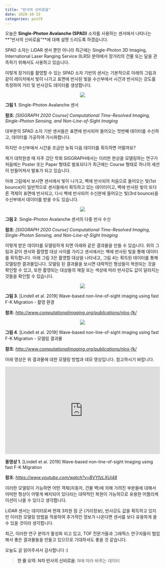 ```yaml
---
title: "반사의 신비로움"
date: 2020-10-15
categories: post9
---
```


오늘은 **Single-Photon Avalanche (SPAD)** 소자를 사용하는 센서에서 나타나는 **"반사의 신비로움"**에 대해 설명 드리도록 하겠습니다.

SPAD 소자는 LiDAR 센서 뿐만 아니라 최근에는 Single-Photon 3D Imaging, International Laser Ranging Service (ILRS) 분야에서 장거리의 건물 또는 달을 관측하기 위해서도 사용하고 있습니다.

이렇게 장거리를 촬영할 수 있는 SPAD 소자 기반의 센서는 기본적으로 아래의 그림과 같이 레이저에서 빛이 나가고 표면에 반사된 빛을 수신부에서 시간과 반사되는 강도를 측정하여 거리 및 반사강도 데이터를 생성합니다.

<p align="center"><img src="https://user-images.githubusercontent.com/69247445/96063040-01242880-0ed2-11eb-8a7a-e177e00fdf29.png"></p>

**그림 1**. Single-Photon Avalanche 센서

**참조**: *[SIGGRAPH 2020 Course] Computational Time-Resolved Imaging, Single-Photon Sensing, and Non-Line-of-Sight Imaging*

대부분의 SPAD 소자 기반 센서들은 표면에 반사되어 들어오는 첫번째 데이터를 수신하고, 데이터를 가공하여 가시화합니다.

하지만 수신부에서 시간을 조금만 늦춰 다음 데이터를 획득하면 어떨까요?

제가 대학원생 때 자주 갔던 학회 SIGGRAPH에서는 이러한 현상을 모델링하는 연구가 처음에는 Poster 또는 Paper 형태로 발표되다가 최근에는 Course 형태로 하나의 세션이 만들어져서 발표가 되고 있습니다.

아래 그림에서 보시면 센서에서 빛이 나가고, 벽에 반사되어 처음으로 들어오는 빛(1st bounce)이 일반적으로 센서들에서 획득하고 있는 데이터이고, 
벽에 반사된 빛이 또다른 객체의 표면에 반사되고, 다시 벽에 반사되어 수신분에 들어오는 빛(3rd bounce)을 수신부에서 데이터를 받을 수도 있습니다.

<p align="center"><img src="https://user-images.githubusercontent.com/69247445/96067338-84467e00-0ed4-11eb-9e8b-605699b038c3.gif"></p>

**그림 2**. Single-Photon Avalanche 센서의 다중 반사 수신

**참조**: *[SIGGRAPH 2020 Course] Computational Time-Resolved Imaging, Single-Photon Sensing, and Non-Line-of-Sight Imaging*

이렇게 받은 데이터를 모델링하게 되면 아래와 같은 결과물을 만들 수 있습니다.
위의 그림과 같이 센서와 촬영할 대상 사이를 가리고 센서에서는 벽에 반사된 빛을 통해 데이터를 획득합니다.
아래 그림 3은 촬영할 대상을 나타내고, 그림 4는 획득된 데이터를 통해 모델링한 결과물입니다.
모델링 된 결과물을 보시면 대략적인 형상들이 복원되는 것을 확인할 수 있고, 또한 촬영되는 대상들의 재질 또는 색상에 따라 반사강도 값이 달라지는 것들을 확인할 수 있습니다.

<p align="center"><img src="https://user-images.githubusercontent.com/69247445/96077536-080b6500-0eeb-11eb-9737-840392afafd7.png"></p>

**그림 3**. [Lindell et al. 2019] Wave-based non-line-of-sight imaging using fast F-K Migration - 촬영 환경

**참조**: *<http://www.computationalimaging.org/publications/nlos-fk/>*

<p align="center"><img src="https://user-images.githubusercontent.com/69247445/96077476-e01c0180-0eea-11eb-8cf7-952834a1bc6d.gif"></p>

**그림 4**. [Lindell et al. 2019] Wave-based non-line-of-sight imaging using fast F-K Migration - 모델링 결과물

**참조**: *<http://www.computationalimaging.org/publications/nlos-fk/>*

아래 영상은 위 결과물에 대한 모델링 방법과 데모 영상입니다. 참고하시기 바랍니다.

<style>.embed-container { position: relative; padding-bottom: 56.25%; height: 0; overflow: hidden; max-width: 100%; } .embed-container iframe, .embed-container object, .embed-container embed { position: absolute; top: 0; left: 0; width: 100%; height: 100%; }</style><div class='embed-container'><iframe src='https://www.youtube.com/embed/BVYfzLXUi48' frameborder='0' allowfullscreen></iframe></div>

**동영상 1**. [Lindell et al. 2019] Wave-based non-line-of-sight imaging using fast F-K Migration

**참조**: *<https://www.youtube.com/watch?v=BVYfzLXUi48>*

이러한 모델링이 가능하면 어떤 객체(자동차, 건물 벽)에 의해 가려진 부분들에 대해서 어떠한 형상이 어떻게 배치되어 있다라는 대략적인 복원이 가능하므로 유용한 어플리케이션이 나올 수 있다고 생각합니다.

LiDAR 센서는 데이터로써 현재 3차원 점 군 (거리정보), 반사강도 값을 획득하고 있지만 이러한 모델링 방법을 적용하여 추가적인 정보가 나온다면 센서를 보다 유용하게 쓸 수 있을 것이라 생각합니다.

최근, 이러한 연구 분야가 활성화 되고 있고, TOF 전문가들과 그래픽스 연구자들이 협업해서 좋은 결과물들을 만들고 있으므로 기대하셔도 좋을 것 같습니다.

오늘도 글 읽어주셔서 감사합니다 :)

> **한 줄 요약:** **N차 반사의 신비로움**: N에 따라 바뀌는 데이터

<script id="dsq-count-scr" src="//rooney-choi.disqus.com/count.js" async></script>
